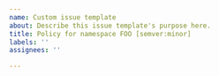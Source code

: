 ```yaml
---
name: Custom issue template
about: Describe this issue template's purpose here.
title: Policy for namespace FOO [semver:minor]
labels: ''
assignees: ''

---
```



